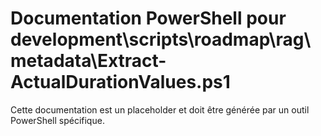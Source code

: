 # Documentation PowerShell pour development\scripts\roadmap\rag\metadata\Extract-ActualDurationValues.ps1

Cette documentation est un placeholder et doit être générée par un outil PowerShell spécifique.
